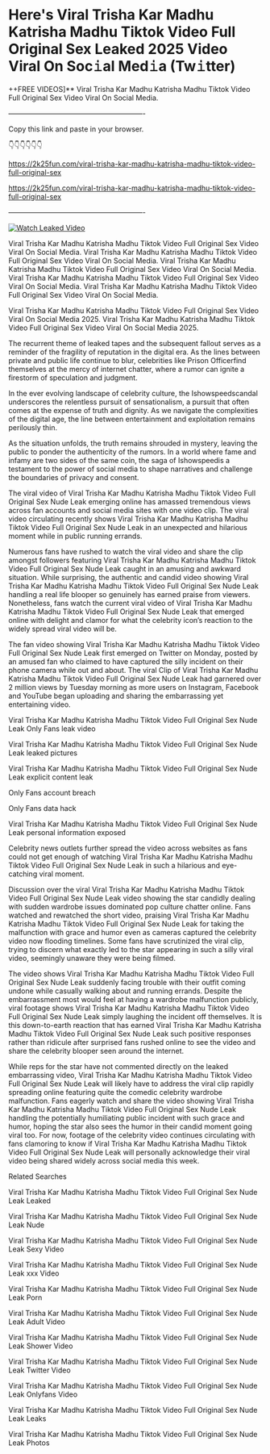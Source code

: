 # Here's Viral Trisha Kar Madhu Katrisha Madhu Tiktok Video Full Original Sex Leaked 2025 Video Viral On Soc𝚒al Med𝚒a (Tw𝚒tter)

++FREE VIDEOS]** Viral Trisha Kar Madhu Katrisha Madhu Tiktok Video Full Original Sex Video Viral On Social Media.

———————————————————-

Copy this link and paste in your browser.

👇👇👇👇👇👇

https://2k25fun.com/viral-trisha-kar-madhu-katrisha-madhu-tiktok-video-full-original-sex

https://2k25fun.com/viral-trisha-kar-madhu-katrisha-madhu-tiktok-video-full-original-sex

———————————————————-

[![Watch Leaked Video](https://miro.medium.com/v2/resize:fit:828/format:webp/1*cilzJN44JGOrTw9NJCrNHA.gif "Watch Leaked Video")](https://2k25fun.com/viral-trisha-kar-madhu-katrisha-madhu-tiktok-video-full-original-sex)

Viral Trisha Kar Madhu Katrisha Madhu Tiktok Video Full Original Sex Video Viral On Social Media. Viral Trisha Kar Madhu Katrisha Madhu Tiktok Video Full Original Sex Video Viral On Social Media. Viral Trisha Kar Madhu Katrisha Madhu Tiktok Video Full Original Sex Video Viral On Social Media. Viral Trisha Kar Madhu Katrisha Madhu Tiktok Video Full Original Sex Video Viral On Social Media. Viral Trisha Kar Madhu Katrisha Madhu Tiktok Video Full Original Sex Video Viral On Social Media.

Viral Trisha Kar Madhu Katrisha Madhu Tiktok Video Full Original Sex Video Viral On Social Media 2025. Viral Trisha Kar Madhu Katrisha Madhu Tiktok Video Full Original Sex Video Viral On Social Media 2025.

The recurrent theme of leaked tapes and the subsequent fallout serves as a reminder of the fragility of reputation in the digital era. As the lines between private and public life continue to blur, celebrities like Prison Officerfind themselves at the mercy of internet chatter, where a rumor can ignite a firestorm of speculation and judgment.

In the ever evolving landscape of celebrity culture, the Ishowspeedscandal underscores the relentless pursuit of sensationalism, a pursuit that often comes at the expense of truth and dignity. As we navigate the complexities of the digital age, the line between entertainment and exploitation remains perilously thin.

As the situation unfolds, the truth remains shrouded in mystery, leaving the public to ponder the authenticity of the rumors. In a world where fame and infamy are two sides of the same coin, the saga of Ishowspeedis a testament to the power of social media to shape narratives and challenge the boundaries of privacy and consent.

The viral video of Viral Trisha Kar Madhu Katrisha Madhu Tiktok Video Full Original Sex Nude Leak emerging online has amassed tremendous views across fan accounts and social media sites with one video clip. The viral video circulating recently shows Viral Trisha Kar Madhu Katrisha Madhu Tiktok Video Full Original Sex Nude Leak in an unexpected and hilarious moment while in public running errands.

Numerous fans have rushed to watch the viral video and share the clip amongst followers featuring Viral Trisha Kar Madhu Katrisha Madhu Tiktok Video Full Original Sex Nude Leak caught in an amusing and awkward situation. While surprising, the authentic and candid video showing Viral Trisha Kar Madhu Katrisha Madhu Tiktok Video Full Original Sex Nude Leak handling a real life blooper so genuinely has earned praise from viewers. Nonetheless, fans watch the current viral video of Viral Trisha Kar Madhu Katrisha Madhu Tiktok Video Full Original Sex Nude Leak that emerged online with delight and clamor for what the celebrity icon’s reaction to the widely spread viral video will be.

The fan video showing Viral Trisha Kar Madhu Katrisha Madhu Tiktok Video Full Original Sex Nude Leak first emerged on Twitter on Monday, posted by an amused fan who claimed to have captured the silly incident on their phone camera while out and about. The viral Clip of Viral Trisha Kar Madhu Katrisha Madhu Tiktok Video Full Original Sex Nude Leak had garnered over 2 million views by Tuesday morning as more users on Instagram, Facebook and YouTube began uploading and sharing the embarrassing yet entertaining video.

Viral Trisha Kar Madhu Katrisha Madhu Tiktok Video Full Original Sex Nude Leak Only Fans leak video

Viral Trisha Kar Madhu Katrisha Madhu Tiktok Video Full Original Sex Nude Leak leaked pictures

Viral Trisha Kar Madhu Katrisha Madhu Tiktok Video Full Original Sex Nude Leak explicit content leak

Only Fans account breach

Only Fans data hack

Viral Trisha Kar Madhu Katrisha Madhu Tiktok Video Full Original Sex Nude Leak personal information exposed

Celebrity news outlets further spread the video across websites as fans could not get enough of watching Viral Trisha Kar Madhu Katrisha Madhu Tiktok Video Full Original Sex Nude Leak in such a hilarious and eye-catching viral moment.

Discussion over the viral Viral Trisha Kar Madhu Katrisha Madhu Tiktok Video Full Original Sex Nude Leak video showing the star candidly dealing with sudden wardrobe issues dominated pop culture chatter online. Fans watched and rewatched the short video, praising Viral Trisha Kar Madhu Katrisha Madhu Tiktok Video Full Original Sex Nude Leak for taking the malfunction with grace and humor even as cameras captured the celebrity video now flooding timelines. Some fans have scrutinized the viral clip, trying to discern what exactly led to the star appearing in such a silly viral video, seemingly unaware they were being filmed.

The video shows Viral Trisha Kar Madhu Katrisha Madhu Tiktok Video Full Original Sex Nude Leak suddenly facing trouble with their outfit coming undone while casually walking about and running errands. Despite the embarrassment most would feel at having a wardrobe malfunction publicly, viral footage shows Viral Trisha Kar Madhu Katrisha Madhu Tiktok Video Full Original Sex Nude Leak simply laughing the incident off themselves. It is this down-to-earth reaction that has earned Viral Trisha Kar Madhu Katrisha Madhu Tiktok Video Full Original Sex Nude Leak such positive responses rather than ridicule after surprised fans rushed online to see the video and share the celebrity blooper seen around the internet.

While reps for the star have not commented directly on the leaked embarrassing video, Viral Trisha Kar Madhu Katrisha Madhu Tiktok Video Full Original Sex Nude Leak will likely have to address the viral clip rapidly spreading online featuring quite the comedic celebrity wardrobe malfunction. Fans eagerly watch and share the video showing Viral Trisha Kar Madhu Katrisha Madhu Tiktok Video Full Original Sex Nude Leak handling the potentially humiliating public incident with such grace and humor, hoping the star also sees the humor in their candid moment going viral too. For now, footage of the celebrity video continues circulating with fans clamoring to know if Viral Trisha Kar Madhu Katrisha Madhu Tiktok Video Full Original Sex Nude Leak will personally acknowledge their viral video being shared widely across social media this week.

Related Searches

Viral Trisha Kar Madhu Katrisha Madhu Tiktok Video Full Original Sex Nude Leak Leaked

Viral Trisha Kar Madhu Katrisha Madhu Tiktok Video Full Original Sex Nude Leak Nude

Viral Trisha Kar Madhu Katrisha Madhu Tiktok Video Full Original Sex Nude Leak Sexy Video

Viral Trisha Kar Madhu Katrisha Madhu Tiktok Video Full Original Sex Nude Leak xxx Video

Viral Trisha Kar Madhu Katrisha Madhu Tiktok Video Full Original Sex Nude Leak Porn

Viral Trisha Kar Madhu Katrisha Madhu Tiktok Video Full Original Sex Nude Leak Adult Video

Viral Trisha Kar Madhu Katrisha Madhu Tiktok Video Full Original Sex Nude Leak Shower Video

Viral Trisha Kar Madhu Katrisha Madhu Tiktok Video Full Original Sex Nude Leak Twitter Video

Viral Trisha Kar Madhu Katrisha Madhu Tiktok Video Full Original Sex Nude Leak Onlyfans Video

Viral Trisha Kar Madhu Katrisha Madhu Tiktok Video Full Original Sex Nude Leak Leaks

Viral Trisha Kar Madhu Katrisha Madhu Tiktok Video Full Original Sex Nude Leak Photos